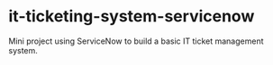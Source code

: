 # it-ticketing-system-servicenow
Mini project using ServiceNow to build a basic IT ticket management system.
